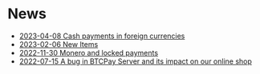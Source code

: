 # News

* [2023-04-08 Cash payments in foreign currencies](2023-04-08-foreign-currency-cash.html)
* [2023-02-06 New Items](2023-02-06-new-items.html)
* [2022-11-30 Monero and locked payments](2022-11-30-monero-bug.html)
* [2022-07-15 A bug in BTCPay Server and its impact on our online shop](2022-07-15-btcpay-bug.html)
